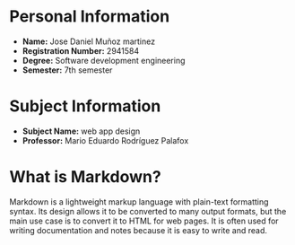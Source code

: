 
# Personal Information
- **Name:** Jose Daniel Muñoz martinez
- **Registration Number:** 2941584
- **Degree:** Software development engineering 
- **Semester:** 7th semester

# Subject Information
- **Subject Name:** web app design
- **Professor:** Mario Eduardo Rodríguez Palafox

# What is Markdown?
Markdown is a lightweight markup language with plain-text formatting syntax. Its design allows it to be converted to many output formats, but the main use case is to convert it to HTML for web pages. It is often used for writing documentation and notes because it is easy to write and read.
